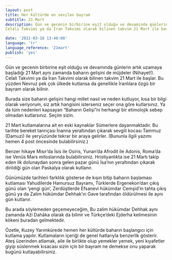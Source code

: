 ```yaml
---
layout: post
title: Her kültürde en sevilen bayram
subtitle: 21 Mart
description: Gün ve gecenin birbirine eşit olduğu ve devamında günlerin artık uzamaya başladığı 21 Mart aynı zamanda baharın gelişini de müjdeler.
Celali Takvimi ya da İran Takvimi olarak bilinen takvim 21 Mart ile başlar. Bu yüzden Nevruz pek çok ülkede kutlansa da genellikle İranlılara özgü bir bayram olarak bilinir.

date: '2022-03-18 13:40:00'
language: 'tr'
language_reference: '21mart'
publish: 'yes'
---
```

Gün ve gecenin birbirine eşit olduğu ve devamında günlerin artık uzamaya başladığı 21 Mart aynı zamanda baharın gelişini de müjdeler (Nihayet!).
Celali Takvimi ya da İran Takvimi olarak bilinen takvim 21 Mart ile başlar. Bu yüzden Nevruz pek çok ülkede kutlansa da genellikle İranlılara özgü bir bayram olarak bilinir.

Burada size baharın gelişini hangi millet nasıl ve neden kutluyor, kısa bir bilgi olarak veriyorum, siz artık hangisini isterseniz seçer ona göre kutlarsınız. Ya da tüm nedenleri kapsayan “Baharın Gelişi”ni herhangi bir etimolojik sebep olmadan kutlarsınız. Seçim sizin.

21 Mart kutlamalarına ait en eski kaynaklar Sümerlere dayanmaktadır. Bu tarihte bereket tanrıçası İnanna yeraltından çıkarak sevgili kocası Tammuz (Damuzi) ile yeryüzünde tekrar bir araya gelirler. (Bununla ilgili yazımı hemen 4 post öncesinde bulabilirsiniz.)

Benzer hikaye Mısır’da İsis ile Osiris, Yunan’da Afrodit ile Adonis, Roma’da ise Venüs Mars mitoslarında bulabilirsiniz. Hristiyanlıkta ise 21 Martı takip eden ilk dolunaydan sonra gelen pazar günü İsa’nın yeraltından çıkarak dirildiği gün olan Paskalya olarak kutlanır.

Günümüzde tarihleri farklılık gösterse de kışın bitip baharın başlaması kutlaması
Yahudilerde Hamursuz Bayramı,
Türklerde Ergenekon’dan çıkış günü olan ‘yengi gün’,
Zerdüştlerde Efsanevi hükümdar Cemşid’in tahta çıkış günü ya da Zalim hükümdar Dehhak’ın Gave tarafından öldürülmesi ile aynı gün kutlanır.

Bu arada söylemeden geçemeyeceğim, Bu zalim hükümdar Dehhak aynı zamanda  Aži Dahāka olarak da bilinir ve Türkçe’deki Ejderha kelimesinin kökeni buradan gelmektedir.  

Özetle, Kuzey Yarımkürede hemen her kültürde baharın başlangıcı için kutlama yapılır. Kutlamaların içeriği de genel hatlarıyla benzerlik gösterir. Ateş üzerinden atlamak, aile ile birlikte olup yemekler yemek, yeni kıyafetler giyip süslenmek kısacası sizin için bir bayram ne demekse onu yaparak bugünü kutlayabilirsiniz.
